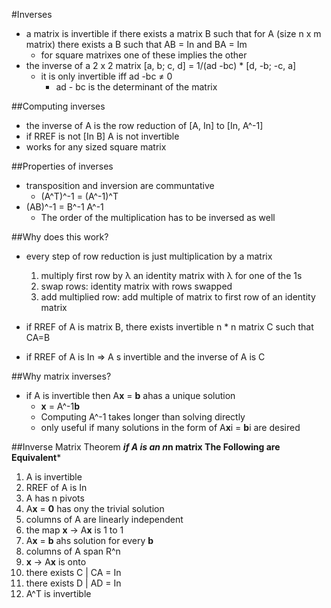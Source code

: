 #Inverses
+ a matrix is invertible if there exists a matrix B such that for A (size n x m matrix) there exists a B such that AB = In and BA = Im
    + for square matrixes one of these implies the other
+ the inverse of a 2 x 2 matrix [a, b; c, d] = 1/(ad -bc) * [d, -b; -c, a]
    + it is only invertible iff ad -bc ≠ 0
        + ad - bc is the determinant of the matrix

##Computing inverses
+ the inverse of A is the row reduction of [A, In] to [In, A^-1]
+ if RREF is not [In B] A is not invertible
+ works for any sized square matrix

##Properties of inverses
+ transposition and inversion are communtative
    + (A^T)^-1 = (A^-1)^T
+ (AB)^-1 = B^-1 A^-1
    + The order of the multiplication has to be inversed as well

##Why does this work?
+ every step of row reduction is just multiplication by a matrix
    1. multiply first row by λ an identity matrix with λ for one of the 1s
    2. swap rows: identity matrix with rows swapped
    3. add multiplied row: add multiple of matrix to first row of an identity matrix

+ if RREF of A is matrix B, there exists invertible n * n matrix C such that CA=B
+ if RREF of A is In => A s invertible and the inverse of A is C

##Why matrix inverses? 
+ if A is invertible then A**x** = **b** ahas a unique solution
    + **x** = A^-1**b**
    + Computing A^-1 takes longer than solving directly
    + only useful if many solutions in the form of A**x**i = **b**i are desired

##Inverse Matrix Theorem
***if A is an n*n matrix The Following are Equivalent***

1. A is invertible 
2. RREF of A is In 
3. A has n pivots
4. A**x** = **0** has ony the trivial solution
5. columns of A are linearly independent
6. the map **x** -> A**x** is 1 to 1
7. A**x** = **b** ahs solution for every **b**
8. columns of A span R^n
9. **x** -> A**x** is onto
0. there exists C | CA = In
1. there exists D | AD = In
2. A^T is invertible


